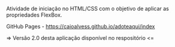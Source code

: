 Atividade de iniciação no HTML/CSS com o objetivo de aplicar as propriedades FlexBox.  

GitHub Pages - https://caioalvess.github.io/adoteaqui/index

=> Versão 2.0 desta aplicação disponível no respositório <=

